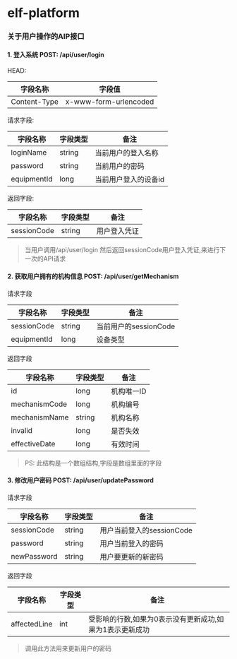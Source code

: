 # elf-platform

### 关于用户操作的AIP接口 

#### 1. 登入系统 POST: /api/user/login  
HEAD:   

|字段名称          |字段值
|--------    |--------
|Content-Type|x-www-form-urlencoded

请求字段:  

|字段名称       |字段类型|备注
|-----      |-----  |-----
|loginName  |string |当前用户的登入名称
|password   |string |当前用户的密码
|equipmentId|long   |当前用户登入的设备id

返回字段:  

|字段名称      |字段类型  | 备注
|-----      |------   |----- 
|sessionCode|string   |用户登入凭证      

> 当用户调用/api/user/login 然后返回sessionCode用户登入凭证,来进行下一次的API请求   

#### 2. 获取用户拥有的机构信息 POST: /api/user/getMechanism

请求字段

|字段名称          |字段类型     |备注
|----------  |-------  |------
|sessionCode |string   |当前用户的sessionCode
|equipmentId |long     |设备类型

返回字段 

|字段名称           |字段类型    |备注
|--------     |------   |------ 
|id           |long     |机构唯一ID
|mechanismCode|long     |机构编号
|mechanismName|string   |机构名称
|invalid      |long     |是否失效
|effectiveDate|long     |有效时间

> PS: 此结构是一个数组结构,字段是数组里面的字段   

#### 3. 修改用户密码 POST: /api/user/updatePassword  

请求字段

|字段名称        |字段类型       |备注
|--------    |------      |------- 
|sessionCode |string      |用户当前登入的sessionCode
|password    |string      |用户当前登入的密码
|newPassword |string      |用户要更新的新密码   

返回字段  

|字段名称       |字段类型        |备注
|--------    |------      |------------
|affectedLine|int         |受影响的行数,如果为0表示没有更新成功,如果为1表示更新成功  

> 调用此方法用来更新用户的密码